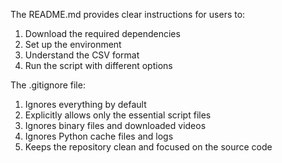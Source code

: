 The README.md provides clear instructions for users to:
1. Download the required dependencies
2. Set up the environment
3. Understand the CSV format
4. Run the script with different options

The .gitignore file:
1. Ignores everything by default
2. Explicitly allows only the essential script files
3. Ignores binary files and downloaded videos
4. Ignores Python cache files and logs
5. Keeps the repository clean and focused on the source code

